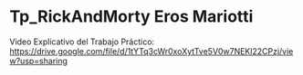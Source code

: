 # Tp_RickAndMorty Eros Mariotti
 
Video Explicativo del Trabajo Práctico: https://drive.google.com/file/d/1tYTq3cWr0xoXytTve5V0w7NEKl22CPzj/view?usp=sharing
